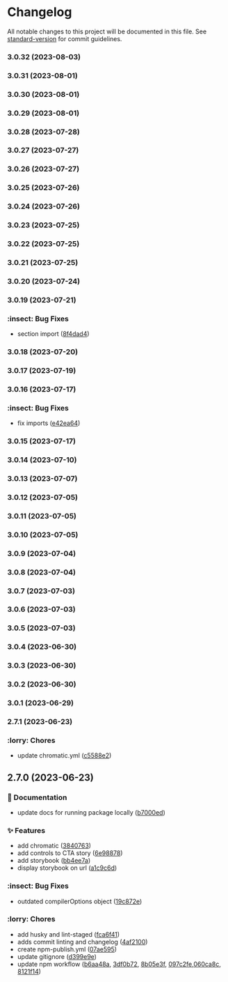 # Changelog

All notable changes to this project will be documented in this file. See [standard-version](https://github.com/conventional-changelog/standard-version) for commit guidelines.

### 3.0.32 (2023-08-03)

### 3.0.31 (2023-08-01)

### 3.0.30 (2023-08-01)

### 3.0.29 (2023-08-01)

### 3.0.28 (2023-07-28)

### 3.0.27 (2023-07-27)

### 3.0.26 (2023-07-27)

### 3.0.25 (2023-07-26)

### 3.0.24 (2023-07-26)

### 3.0.23 (2023-07-25)

### 3.0.22 (2023-07-25)

### 3.0.21 (2023-07-25)

### 3.0.20 (2023-07-24)

### 3.0.19 (2023-07-21)


### :insect: Bug Fixes

* section import ([8f4dad4](https://github.com/thelawcentresnetwork/lcn-design-system/commit/8f4dad4b3d1f8198f2f8feeeda6262b4b8072013))

### 3.0.18 (2023-07-20)

### 3.0.17 (2023-07-19)

### 3.0.16 (2023-07-17)


### :insect: Bug Fixes

* fix imports ([e42ea64](https://github.com/thelawcentresnetwork/lcn-design-system/commit/e42ea64f62c97a248e30c2b7d377e7dc61d6e2e7))

### 3.0.15 (2023-07-17)

### 3.0.14 (2023-07-10)

### 3.0.13 (2023-07-07)

### 3.0.12 (2023-07-05)

### 3.0.11 (2023-07-05)

### 3.0.10 (2023-07-05)

### 3.0.9 (2023-07-04)

### 3.0.8 (2023-07-04)

### 3.0.7 (2023-07-03)

### 3.0.6 (2023-07-03)

### 3.0.5 (2023-07-03)

### 3.0.4 (2023-06-30)

### 3.0.3 (2023-06-30)

### 3.0.2 (2023-06-30)

### 3.0.1 (2023-06-29)

### 2.7.1 (2023-06-23)


### :lorry: Chores

* update chromatic.yml ([c5588e2](https://github.com/thelawcentresnetwork/lcn-design-system/commit/c5588e2918ac1bb3c8a56f90fc8fbe990dfe2676))

## 2.7.0 (2023-06-23)


### :memo: Documentation

* update docs for running package locally ([b7000ed](https://github.com/thelawcentresnetwork/lcn-design-system/commit/b7000ed3f3a2416fbb4cab9a2194a38f3daf331d))


### :sparkles: Features

* add chromatic ([3840763](https://github.com/thelawcentresnetwork/lcn-design-system/commit/38407634b5ecc8ace30b8945ff1b9b91695eae9f))
* add controls to CTA story ([6e98878](https://github.com/thelawcentresnetwork/lcn-design-system/commit/6e98878b10fb10dd9a14802a0602595c3878fa6b))
* add storybook ([bb4ee7a](https://github.com/thelawcentresnetwork/lcn-design-system/commit/bb4ee7a6c488eba784a911c2de09b034e8bbaede))
* display storybook on url ([a1c9c6d](https://github.com/thelawcentresnetwork/lcn-design-system/commit/a1c9c6dbeb7fdb6613a3f981a33804ba1f523c8a))


### :insect: Bug Fixes

* outdated compilerOptions object ([19c872e](https://github.com/thelawcentresnetwork/lcn-design-system/commit/19c872eda880a04bd2bdb3b27501f1c679bad689))


### :lorry: Chores

* add husky and lint-staged ([fca6f41](https://github.com/thelawcentresnetwork/lcn-design-system/commit/fca6f41f855640848008a1d3568145a8a8966446))
* adds commit linting and changelog ([4af2100](https://github.com/thelawcentresnetwork/lcn-design-system/commit/4af2100f58c72e5acc8ed4c816fcfe6b00e69ceb))
* create npm-publish.yml ([07ae595](https://github.com/thelawcentresnetwork/lcn-design-system/commit/07ae595be8322141c4bb912fbd33d66dabc54a74))
* update gitignore ([d399e9e](https://github.com/thelawcentresnetwork/lcn-design-system/commit/d399e9e9acd90c1e2df7e4f3ce0d2e0bcea12b5e))
* update npm workflow ([b6aa48a](https://github.com/thelawcentresnetwork/lcn-design-system/commit/b6aa48a259a6c2d7bf323c5dee78a65519751272), [3df0b72](https://github.com/thelawcentresnetwork/lcn-design-system/commit/3df0b72e758c2bd8ae8d3e04f7ff2fbba4e74ddd), [8b05e3f](https://github.com/thelawcentresnetwork/lcn-design-system/commit/8b05e3f2bdd108d26c42cca7cd4c79fcb912a815), [097c2fe](https://github.com/thelawcentresnetwork/lcn-design-system/commit/097c2fe0e3e4461ca984709958d138bd4c8648e4),[060ca8c](https://github.com/thelawcentresnetwork/lcn-design-system/commit/060ca8c134ac036fd718591d244f13dbb557bc40), [8121f14](https://github.com/thelawcentresnetwork/lcn-design-system/commit/8121f14aaef7aafc165768dc62c4286df5331e3c))
